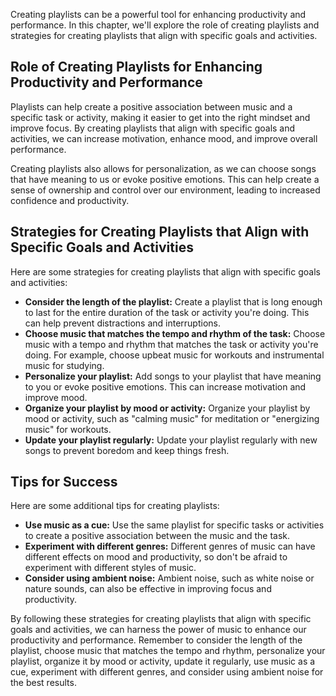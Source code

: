 
Creating playlists can be a powerful tool for enhancing productivity and performance. In this chapter, we'll explore the role of creating playlists and strategies for creating playlists that align with specific goals and activities.

Role of Creating Playlists for Enhancing Productivity and Performance
---------------------------------------------------------------------

Playlists can help create a positive association between music and a specific task or activity, making it easier to get into the right mindset and improve focus. By creating playlists that align with specific goals and activities, we can increase motivation, enhance mood, and improve overall performance.

Creating playlists also allows for personalization, as we can choose songs that have meaning to us or evoke positive emotions. This can help create a sense of ownership and control over our environment, leading to increased confidence and productivity.

Strategies for Creating Playlists that Align with Specific Goals and Activities
-------------------------------------------------------------------------------

Here are some strategies for creating playlists that align with specific goals and activities:

* **Consider the length of the playlist:** Create a playlist that is long enough to last for the entire duration of the task or activity you're doing. This can help prevent distractions and interruptions.
* **Choose music that matches the tempo and rhythm of the task:** Choose music with a tempo and rhythm that matches the task or activity you're doing. For example, choose upbeat music for workouts and instrumental music for studying.
* **Personalize your playlist:** Add songs to your playlist that have meaning to you or evoke positive emotions. This can increase motivation and improve mood.
* **Organize your playlist by mood or activity:** Organize your playlist by mood or activity, such as "calming music" for meditation or "energizing music" for workouts.
* **Update your playlist regularly:** Update your playlist regularly with new songs to prevent boredom and keep things fresh.

Tips for Success
----------------

Here are some additional tips for creating playlists:

* **Use music as a cue:** Use the same playlist for specific tasks or activities to create a positive association between the music and the task.
* **Experiment with different genres:** Different genres of music can have different effects on mood and productivity, so don't be afraid to experiment with different styles of music.
* **Consider using ambient noise:** Ambient noise, such as white noise or nature sounds, can also be effective in improving focus and productivity.

By following these strategies for creating playlists that align with specific goals and activities, we can harness the power of music to enhance our productivity and performance. Remember to consider the length of the playlist, choose music that matches the tempo and rhythm, personalize your playlist, organize it by mood or activity, update it regularly, use music as a cue, experiment with different genres, and consider using ambient noise for the best results.
